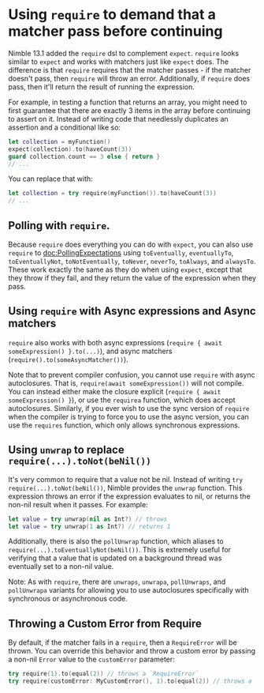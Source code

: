 # Using `require` to demand that a matcher pass before continuing

Nimble 13.1 added the ``require`` dsl to complement ``expect``. `require`
looks similar to `expect` and works with matchers just like `expect` does. The
difference is that `require` requires that the matcher passes - if the matcher
doesn't pass, then `require` will throw an error. Additionally, if `require`
does pass, then it'll return the result of running the expression.

For example, in testing a function that returns an array, you might need to
first guarantee that there are exactly 3 items in the array before continuing
to assert on it. Instead of writing code that needlessly duplicates an assertion
and a conditional like so:

```swift
let collection = myFunction()
expect(collection).to(haveCount(3))
guard collection.count == 3 else { return }
// ...
```

You can replace that with:

```swift
let collection = try require(myFunction()).to(haveCount(3))
// ...
```

## Polling with `require`.

Because `require` does everything you can do with `expect`, you can also use
`require` to <doc:PollingExpectations> using `toEventually`,
`eventuallyTo`, `toEventuallyNot`, `toNotEventually`, `toNever`, `neverTo`,
`toAlways`, and `alwaysTo`. These work exactly the same as they do when using
`expect`, except that they throw if they fail, and they return the value of the
expression when they pass.

## Using `require` with Async expressions and Async matchers

`require` also works with both async expressions
(`require { await someExpression() }.to(...)`), and async matchers
(`require().to(someAsyncMatcher())`).

Note that to prevent compiler confusion,
you cannot use `require` with async autoclosures. That is,
`require(await someExpression())` will not compile. You can instead either
make the closure explicit (`require { await someExpression() }`), or use the
`requirea` function, which does accept autoclosures.
Similarly, if you ever wish to use the sync version of `require` when the
compiler is trying to force you to use the async version, you can use the
`requires` function, which only allows synchronous expressions.

## Using `unwrap` to replace `require(...).toNot(beNil())`

It's very common to require that a value not be nil. Instead of writing
`try require(...).toNot(beNil())`, Nimble provides the `unwrap` function. This
expression throws an error if the expression evaluates to nil, or returns the
non-nil result when it passes. For example:

```swift
let value = try unwrap(nil as Int?) // throws
let value = try unwrap(1 as Int?) // returns 1
```

Additionally, there is also the `pollUnwrap` function, which aliases to
`require(...).toEventuallyNot(beNil())`. This is extremely useful for verifying
that a value that is updated on a background thread was eventually set to a
non-nil value.

Note: As with `require`, there are `unwraps`, `unwrapa`, `pollUnwraps`, and
`pollUnwrapa` variants for allowing you to use autoclosures specifically with
synchronous or asynchronous code.

## Throwing a Custom Error from Require

By default, if the matcher fails in a `require`, then a ``RequireError`` will be
thrown. You can override this behavior and throw a custom error by passing a
non-nil `Error` value to the `customError` parameter:

```swift
try require(1).to(equal(2)) // throws a `RequireError`
try require(customError: MyCustomError(), 1).to(equal(2)) // throws a `MyCustomError`
```
